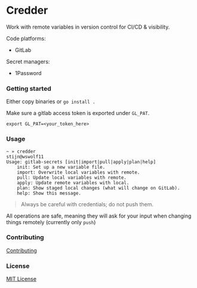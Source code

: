# Credder

Work with remote variables in version control for CI/CD & visibility.

Code platforms:

- GitLab

Secret managers:

- 1Password

### Getting started

Either copy binaries or `go install .`

Make sure a gitlab access token is exported under `GL_PAT`.

```
export GL_PAT=<your_token_here>
```

### Usage

```
~ » credder                                                                                                                                                                                        stijn@wswolf11
Usage: gitlab-secrets [init|import|pull|apply|plan|help]
	init: Set up a new variable file.
	import: Overwrite local variables with remote.
	pull: Update local variables with remote.
	apply: Update remote variables with local.
	plan: Show staged local changes (what will change on GitLab).
	help: Show this message.
```

> Always be careful with credentials; do not push them.

All operations are safe, meaning they will ask for your input when changing things remotely (currently only `push`)

### Contributing

[Contributing](CONTRIBUTING)

### License

[MIT License](LICENSE)
